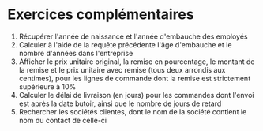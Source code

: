 # Exercices complémentaires

1. Récupérer l'année de naissance et l'année d'embauche des employés
2. Calculer à l'aide de la requête précédente l'âge d'embauche et le nombre d'années dans l'entreprise
3. Afficher le prix unitaire original, la remise en pourcentage, le montant de la remise et le prix unitaire avec remise (tous deux arrondis aux centimes), pour les lignes de commande dont la remise est strictement supérieure à 10%
4. Calculer le délai de livraison (en jours) pour les commandes dont l'envoi est après la date butoir, ainsi que le nombre de jours de retard
5. Rechercher les sociétés clientes, dont le nom de la société contient le nom du contact de celle-ci